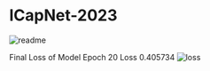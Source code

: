 ﻿# ICapNet-2023
![readme](https://user-images.githubusercontent.com/90788942/232001339-5a9fdc79-7849-48ab-a309-facea322e6fb.jpg)


Final Loss of Model
Epoch 20 Loss 0.405734
![loss](https://user-images.githubusercontent.com/90788942/232003609-10026127-4768-496d-a75e-2fb14533bb19.png)

